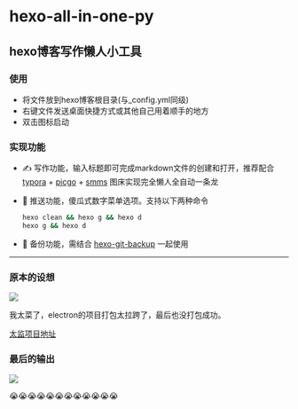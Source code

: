 # hexo-all-in-one-py
hexo博客写作懒人小工具
---

### 使用
- 将文件放到hexo博客根目录(与_config.yml同级)
- 右键文件发送桌面快捷方式或其他自己用着顺手的地方
- 双击图标启动


### 实现功能
- ✍ 写作功能，输入标题即可完成markdown文件的创建和打开，推荐配合 [typora](https://www.typora.io/) + [picgo](https://github.com/Molunerfinn/PicGo) + [smms](https://sm.ms/) 图床实现完全懒人全自动一条龙


- 💌 推送功能，傻瓜式数字菜单选项。支持以下两种命令
  
    ```bash
    hexo clean && hexo g && hexo d  
    hexo g && hexo d
    ```


- 🔄  备份功能，需结合 [hexo-git-backup](https://github.com/coneycode/hexo-git-backup) 一起使用



---

### 原本的设想

![](https://i.loli.net/2020/08/03/XAJqcPefunZi92s.png)

我太菜了，electron的项目打包太拉跨了，最后也没打包成功。

[太监项目地址](https://github.com/Siegfried1615/hexo-all-in-one)


### 最后的输出

![](https://i.loli.net/2020/08/03/G3hPBC95dS1vmLf.png)

😭😭😭😭😭😭😭😭😭😭😭😭


